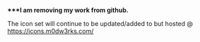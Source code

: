 <b>***I am removing my work from github.</b>

The icon set will continue to be updated/added to but hosted @ https://icons.m0dw3rks.com/
